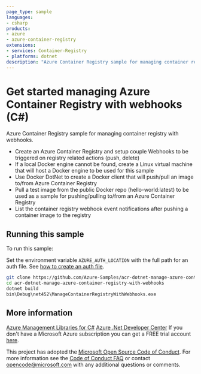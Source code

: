 ```yaml
---
page_type: sample
languages:
- csharp
products:
- azure
- azure-container-registry
extensions:
- services: Container-Registry
- platforms: dotnet
description: "Azure Container Registry sample for managing container registry with webhooks."
---
```


# Get started managing Azure Container Registry with webhooks (C#)

 Azure Container Registry sample for managing container registry with webhooks.
 
- Create an Azure Container Registry and setup couple Webhooks to be triggered on registry related actions (push, delete)
- If a local Docker engine cannot be found, create a Linux virtual machine that will host a Docker engine
  to be used for this sample
- Use Docker DotNet to create a Docker client that will push/pull an image to/from Azure Container Registry
- Pull a test image from the public Docker repo (hello-world:latest) to be used as a sample for pushing/pulling
  to/from an Azure Container Registry
- List the container registry webhook event notifications after pushing a container image to the registry


## Running this sample

To run this sample:

Set the environment variable `AZURE_AUTH_LOCATION` with the full path for an auth file. See [how to create an auth file](https://github.com/Azure/azure-libraries-for-net/blob/master/AUTH.md).

```bash
git clone https://github.com/Azure-Samples/acr-dotnet-manage-azure-container-registry-with-webhooks.git
cd acr-dotnet-manage-azure-container-registry-with-webhooks
dotnet build
bin\Debug\net452\ManageContainerRegistryWithWebhooks.exe
```

## More information

[Azure Management Libraries for C#](https://github.com/Azure/azure-sdk-for-net/tree/Fluent)
[Azure .Net Developer Center](https://azure.microsoft.com/en-us/develop/net/)
If you don't have a Microsoft Azure subscription you can get a FREE trial account [here](http://go.microsoft.com/fwlink/?LinkId=330212).

This project has adopted the [Microsoft Open Source Code of Conduct](https://opensource.microsoft.com/codeofconduct/). For more information see the [Code of Conduct FAQ](https://opensource.microsoft.com/codeofconduct/faq/) or contact [opencode@microsoft.com](mailto:opencode@microsoft.com) with any additional questions or comments.
